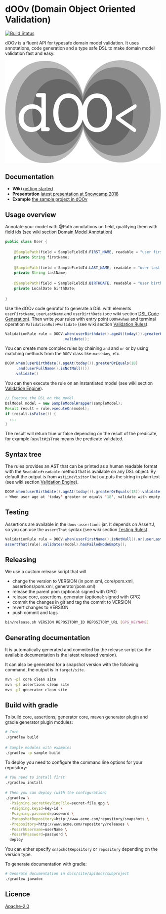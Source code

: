 # dOOv (Domain Object Oriented Validation)

[![Build Status](https://travis-ci.org/lesfurets/dOOv.svg?branch=master)](https://travis-ci.org/lesfurets/dOOv)

dOOv is a fluent API for typesafe domain model validation. It uses annotations, code generation and a type safe DSL to make domain model validation fast and easy.

![dOOv logo](docs/png/doov_io_logo_dark_small.png)

## Documentation

- **Wiki** [getting started](https://github.com/lesfurets/dOOv/wiki/Getting-Started)
- **Presentation** [latest presentation at Snowcamp 2018](http://doov.io/dsl_to_go_beyond_bean_validation_english.html)
- **Example** [the sample project in dOOv](sample)

## Usage overview

Annotate your model with @Path annotations on field, qualifying them with field ids (see wiki section [Domain Model Annotation](https://github.com/lesfurets/dOOv/wiki/Domain-Model-Annotation))

```java
public class User {

    @SamplePath(field = SampleFieldId.FIRST_NAME, readable = "user first name")
    private String firstName;

    @SamplePath(field = SampleFieldId.LAST_NAME, readable = "user last name")
    private String lastName;

    @SamplePath(field = SampleFieldId.BIRTHDATE, readable = "user birthdate")
    private LocalDate birthDate;

}
```

Use the dOOv code genrator to generate a DSL with elements `userFirstName`, `userLastName` and `userBirthDate` (see wiki section [DSL Code Generation](https://github.com/lesfurets/dOOv/wiki/DSL-Code-Generation)). Then write your rules with entry point `DOOV#when` and terminal operation `ValidationRule#validate` (see wiki section [Validation Rules](https://github.com/lesfurets/dOOv/wiki/Validation-Rules)).

```java
ValidationRule rule = DOOV.when(userBirthdate().ageAt(today()).greaterOrEquals(18))
                          .validate();
```

You can create more complex rules by chaining `and` and `or` or by using matching methods from the `DOOV` class like `matchAny`, etc.

```java
DOOV.when(userBirthdate().ageAt(today()).greaterOrEquals(18)
     .and(userFullName().isNotNull()))
    .validate()
```

You can then execute the rule on an instantiated model (see wiki section [Validation Engine](https://github.com/lesfurets/dOOv/wiki/Validation-Engine)).

```java
// Execute the DSL on the model
DslModel model = new SampleModelWrapper(sampleModel);
Result result = rule.executeOn(model);
if (result.isFalse()) {
  ...
}
```

The result will return true or false depending on the result of the predicate, for example `Result#isTrue` means the predicate validated.

## Syntax tree

The rules provides an AST that can be printed as a human readable format with the `Readable#readable` method that is available on any DSL object. By default the output is from `AstLineVisitor` that outputs the string in plain text (see wiki section [Validation Engine](https://github.com/lesfurets/dOOv/wiki/Validation-Engine)).

```java
DOOV.when(userBirthdate().ageAt(today()).greaterOrEquals(18)).validate().readable()
> When user age at 'today' greater or equals '18', validate with empty message
```

## Testing

Assertions are available in the `doov-assertions` jar. It depends on AssertJ, so you can use the `assertThat` syntax (see wiki section [Testing Rules](https://github.com/lesfurets/dOOv/wiki/Testing-Rules)).

```java
ValidationRule rule = DOOV.when(userFirstName().isNotNull().or(userLastName().isNull())).validate();
assertThat(rule).validates(model).hasFailedNodeEmpty();
```

## Releasing

We use a custom release script that will

- change the version to VERSION (in pom.xml, core/pom.xml, assertions/pom.xml, generator/pom.xml)
- release the parent pom (optional: signed with GPG)
- release core, assertions, generator (optional: signed with GPG)
- commit the changes in git and tag the commit to VERSION
- revert changes to VERSION
- push commit and tags

```bash
bin/release.sh VERSION REPOSITORY_ID REPOSITORY_URL [GPG_KEYNAME]
```

## Generating documentation

It is automatically generated and commited by the release script (so the available documentation is the latest released version).

It can also be generated for a snapshot version with the following command, the output is in `target/site`.

```bash
mvn -pl core clean site
mvn -pl assertions clean site
mvn -pl generator clean site
```

## Build with gradle

To build core, assertions, generator core, maven generator plugin and gradle generator plugin modules:

```bash
# Core
./gradlew build

# Sample modules with examples
./gradlew -p sample build
```

To deploy you need to configure the command line options for your repository:

```bash
# You need to install first
./gradlew install

# Then you can deploy (with the configuration)
./gradlew \
  -Psigning.secretKeyRingFile=secret-file.gpg \
  -Psigning.keyId=key-id \
  -Psigning.password=password \
  -PsnapshotRepository=http://www.acme.com/repository/snapshots \
  -Prepository=http://www.acme.com/repository/releases \
  -PossrhUsername=userName \
  -PossrhPassword=password \
  deploy
```

You can either specify `snapshotRepository` or `repository` depending on the version type.

To generate documentation with gradle:

```bash
# Generate documentation in docs/site/apidocs/subproject
./gradlew javadoc
```

## Licence

[Apache-2.0](LICENSE)

